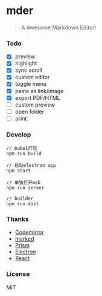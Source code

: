 # mder

> A Awesome Markdown Editor!

### Todo

- [x] preview
- [x] highlight
- [x] sync scroll
- [x] custom editor
- [x] toggle menu
- [x] paste as link/image
- [x] export PDF/HTML
- [ ] custom preview
- [ ] open folder
- [ ] print

### Develop

```
// babel打包
npm run build

// 启动electron app
npm start

// 单独打开web
npm run server

// builder
npm run dist
```

### Thanks

- [Codemirror](http://codemirror.net/)
- [marked](https://github.com/chjj/marked)
- [Prism](prismjs.com)
- [Electron](http://electron.atom.io/)
- [React](https://facebook.github.io/react/index.html)

### License

MIT
